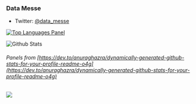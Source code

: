 ### Data Messe

* Twitter: [@data_messe](https://twitter.com/data_messe/)

[![Top Languages Panel](https://github-readme-stats.vercel.app/api/top-langs/?username=datamesse&theme=tokyonight)](https://github.com/datamesse/github-readme-stats)

![Github Stats](https://github-readme-stats.vercel.app/api?username=datamesse&theme=tokyonight)

###### Panels from [https://dev.to/anuraghazra/dynamically-generated-github-stats-for-your-profile-readme-o4g](https://dev.to/anuraghazra/dynamically-generated-github-stats-for-your-profile-readme-o4g)

![](https://github-profile-summary-cards.vercel.app/api/cards/profile-details?username=datamesse&theme=vue)
